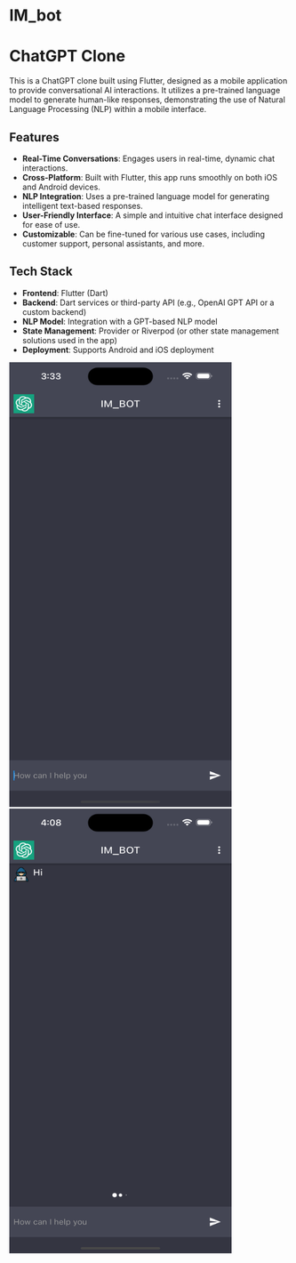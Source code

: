 # IM_bot

# ChatGPT Clone

This is a ChatGPT clone built using Flutter, designed as a mobile application to provide conversational AI interactions. It utilizes a pre-trained language model to generate human-like responses, demonstrating the use of Natural Language Processing (NLP) within a mobile interface.

## Features

- **Real-Time Conversations**: Engages users in real-time, dynamic chat interactions.
- **Cross-Platform**: Built with Flutter, this app runs smoothly on both iOS and Android devices.
- **NLP Integration**: Uses a pre-trained language model for generating intelligent text-based responses.
- **User-Friendly Interface**: A simple and intuitive chat interface designed for ease of use.
- **Customizable**: Can be fine-tuned for various use cases, including customer support, personal assistants, and more.

## Tech Stack

- **Frontend**: Flutter (Dart)
- **Backend**: Dart services or third-party API (e.g., OpenAI GPT API or a custom backend)
- **NLP Model**: Integration with a GPT-based NLP model
- **State Management**: Provider or Riverpod (or other state management solutions used in the app)
- **Deployment**: Supports Android and iOS deployment


<img src="assets/images/img1.png" alt="Simulator Screenshot" width="400" height="800"/>

<img src="assets/images/img2.png" alt="Simulator Screenshot" width="400" height="800"/>

